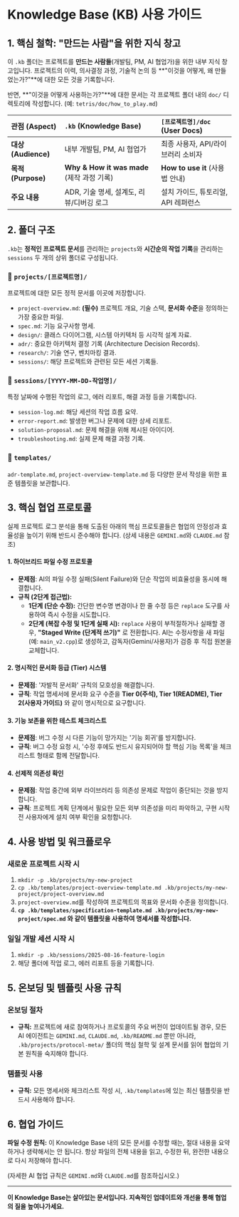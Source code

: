 # Knowledge Base (KB) 사용 가이드

## 1. 핵심 철학: "만드는 사람"을 위한 지식 창고

이 `.kb` 폴더는 프로젝트를 **만드는 사람들**(개발팀, PM, AI 협업가)을 위한 내부 지식 창고입니다. 프로젝트의 이력, 의사결정 과정, 기술적 논의 등 **"이것을 어떻게, 왜 만들었는가?"**에 대한 모든 것을 기록합니다.

반면, **"이것을 어떻게 사용하는가?"**에 대한 문서는 각 프로젝트 폴더 내의 `doc/` 디렉토리에 작성합니다. (예: `tetris/doc/how_to_play.md`)

| 관점 (Aspect) | `.kb` (Knowledge Base) | `[프로젝트명]/doc` (User Docs) |
| :--- | :--- | :--- |
| **대상 (Audience)** | 내부 개발팀, PM, AI 협업가 | 최종 사용자, API/라이브러리 소비자 |
| **목적 (Purpose)** | **Why & How it was made** (제작 과정 기록) | **How to use it** (사용법 안내) |
| **주요 내용** | ADR, 기술 명세, 설계도, 리뷰/디버깅 로그 | 설치 가이드, 튜토리얼, API 레퍼런스 |

## 2. 폴더 구조

`.kb`는 **정적인 프로젝트 문서**를 관리하는 `projects`와 **시간순의 작업 기록**을 관리하는 `sessions` 두 개의 상위 폴더로 구성됩니다.

### 📂 `projects/[프로젝트명]/`
프로젝트에 대한 모든 정적 문서를 이곳에 저장합니다.

-   `project-overview.md`: **(필수)** 프로젝트 개요, 기술 스택, **문서화 수준**을 정의하는 가장 중요한 파일.
-   `spec.md`: 기능 요구사항 명세.
-   `design/`: 클래스 다이어그램, 시스템 아키텍처 등 시각적 설계 자료.
-   `adr/`: 중요한 아키텍처 결정 기록 (Architecture Decision Records).
-   `research/`: 기술 연구, 벤치마킹 결과.
-   `sessions/`: 해당 프로젝트와 관련된 모든 세션 기록들.

### 📂 `sessions/[YYYY-MM-DD-작업명]/`
특정 날짜에 수행된 작업의 로그, 에러 리포트, 해결 과정 등을 기록합니다.

-   `session-log.md`: 해당 세션의 작업 흐름 요약.
-   `error-report.md`: 발생한 버그나 문제에 대한 상세 리포트.
-   `solution-proposal.md`: 문제 해결을 위해 제시된 아이디어.
-   `troubleshooting.md`: 실제 문제 해결 과정 기록.

### 📂 `templates/`
`adr-template.md`, `project-overview-template.md` 등 다양한 문서 작성을 위한 표준 템플릿을 보관합니다.

## 3. 핵심 협업 프로토콜

실제 프로젝트 로그 분석을 통해 도출된 아래의 핵심 프로토콜들은 협업의 안정성과 효율성을 높이기 위해 반드시 준수해야 합니다. (상세 내용은 `GEMINI.md`와 `CLAUDE.md` 참조)

#### 1. 하이브리드 파일 수정 프로토콜
- **문제점**: AI의 파일 수정 실패(Silent Failure)와 단순 작업의 비효율성을 동시에 해결합니다.
- **규칙 (2단계 접근법):**
    - **1단계 (단순 수정):** 간단한 변수명 변경이나 한 줄 수정 등은 `replace` 도구를 사용하여 즉시 수정을 시도합니다.
    - **2단계 (복잡 수정 및 1단계 실패 시):** `replace` 사용이 부적절하거나 실패할 경우, **"Staged Write (단계적 쓰기)"** 로 전환합니다. AI는 수정사항을 새 파일(예: `main_v2.cpp`)로 생성하고, 감독자(Gemini/사용자)가 검증 후 직접 원본을 교체합니다.

#### 2. 명시적인 문서화 등급 (Tier) 시스템
- **문제점**: '자발적 문서화' 규칙의 모호성을 해결합니다.
- **규칙**: 작업 명세서에 문서화 요구 수준을 **Tier 0(주석), Tier 1(README), Tier 2(사용자 가이드)** 와 같이 명시적으로 요구합니다.

#### 3. 기능 보존을 위한 테스트 체크리스트
- **문제점**: 버그 수정 시 다른 기능이 망가지는 '기능 회귀'를 방지합니다.
- **규칙**: 버그 수정 요청 시, '수정 후에도 반드시 유지되어야 할 핵심 기능 목록'을 체크리스트 형태로 함께 전달합니다.

#### 4. 선제적 의존성 확인
- **문제점**: 작업 중간에 외부 라이브러리 등 의존성 문제로 작업이 중단되는 것을 방지합니다.
- **규칙**: 프로젝트 계획 단계에서 필요한 모든 외부 의존성을 미리 파악하고, 구현 시작 전 사용자에게 설치 여부 확인을 요청합니다.

## 4. 사용 방법 및 워크플로우

### 새로운 프로젝트 시작 시
1.  `mkdir -p .kb/projects/my-new-project`
2.  `cp .kb/templates/project-overview-template.md .kb/projects/my-new-project/project-overview.md`
3.  `project-overview.md`를 작성하여 프로젝트의 목표와 문서화 수준을 정의합니다.
4.  **`cp .kb/templates/specification-template.md .kb/projects/my-new-project/spec.md` 와 같이 템플릿을 사용하여 명세서를 작성합니다.**

### 일일 개발 세션 시작 시
1.  `mkdir -p .kb/sessions/2025-08-16-feature-login`
2.  해당 폴더에 작업 로그, 에러 리포트 등을 기록합니다.

## 5. 온보딩 및 템플릿 사용 규칙

### 온보딩 절차
- **규칙:** 프로젝트에 새로 참여하거나 프로토콜의 주요 버전이 업데이트될 경우, 모든 AI 에이전트는 `GEMINI.md`, `CLAUDE.md`, `.kb/README.md` 뿐만 아니라, `.kb/projects/protocol-meta/` 폴더의 핵심 철학 및 설계 문서를 읽어 협업의 기본 원칙을 숙지해야 합니다.

### 템플릿 사용
- **규칙:** 모든 명세서와 체크리스트 작성 시, `.kb/templates`에 있는 최신 템플릿을 반드시 사용해야 합니다.

## 6. 협업 가이드

**파일 수정 원칙:** 이 Knowledge Base 내의 모든 문서를 수정할 때는, 절대 내용을 요약하거나 생략해서는 안 됩니다. 항상 파일의 전체 내용을 읽고, 수정한 뒤, 완전한 내용으로 다시 저장해야 합니다.

(자세한 AI 협업 규칙은 `GEMINI.md`와 `CLAUDE.md`를 참조하십시오.)

---
**이 Knowledge Base는 살아있는 문서입니다. 지속적인 업데이트와 개선을 통해 협업의 질을 높여나가세요.**